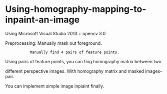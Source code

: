# Using-homography-mapping-to-inpaint-an-image
Using Microsoft Visual Studio 2013 + opencv 3.0 

Preprocessing: Manually mask out foreground.

               Manually find 4 pairs of feature points.

Using pairs of feature points, you can fing homography matrix between two 

different perspective images. With homography matrix and masked images-pair.

You can implement simple image inpiaint finally.
